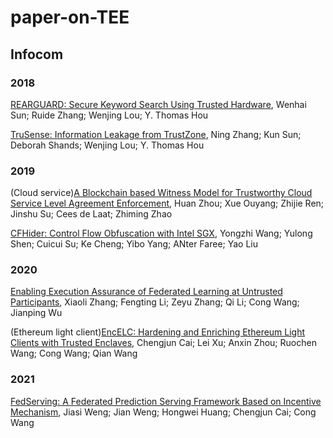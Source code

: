 # paper-on-TEE

## **Infocom**

### 2018

[REARGUARD: Secure Keyword Search Using Trusted Hardware](https://ieeexplore.ieee.org/document/8485838), Wenhai Sun; Ruide Zhang; Wenjing Lou; Y. Thomas Hou

[TruSense: Information Leakage from TrustZone](https://ieeexplore.ieee.org/document/8486293), Ning Zhang; Kun Sun; Deborah Shands; Wenjing Lou; Y. Thomas Hou

### 2019

(Cloud service)[A Blockchain based Witness Model for Trustworthy Cloud Service Level Agreement Enforcement](https://ieeexplore.ieee.org/document/8737580), Huan Zhou; Xue Ouyang; Zhijie Ren; Jinshu Su; Cees de Laat; Zhiming Zhao

[CFHider: Control Flow Obfuscation with Intel SGX](https://ieeexplore.ieee.org/document/8737444), Yongzhi Wang; Yulong Shen; Cuicui Su; Ke Cheng; Yibo Yang; ANter Faree; Yao Liu

### 2020

[Enabling Execution Assurance of Federated Learning at Untrusted Participants](https://ieeexplore.ieee.org/document/9155414), Xiaoli Zhang; Fengting Li; Zeyu Zhang; Qi Li; Cong Wang; Jianping Wu

(Ethereum light client)[EncELC: Hardening and Enriching Ethereum Light Clients with Trusted Enclaves](https://ieeexplore.ieee.org/document/9155385), Chengjun Cai; Lei Xu; Anxin Zhou; Ruochen Wang; Cong Wang; Qian Wang

### 2021

[FedServing: A Federated Prediction Serving Framework Based on Incentive Mechanism](https://ieeexplore.ieee.org/document/9488807), Jiasi Weng; Jian Weng; Hongwei Huang; Chengjun Cai; Cong Wang

